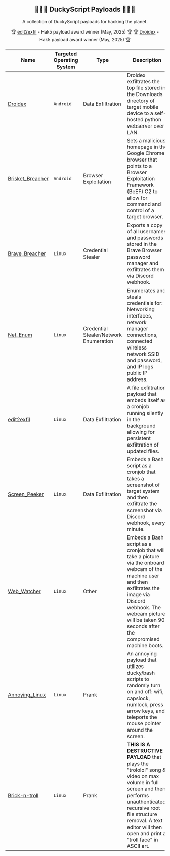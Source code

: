 <div align="center">

## 🦆🏴‍☠️ DuckyScript Payloads 🏴‍☠🦆

A collection of DuckyScript payloads for hacking the planet.

🏆 [edit2exfil](https://payloadhub.com/blogs/payloads/edit2exfil) - Hak5 payload award winner (May, 2025) 🏆
🏆 [Droidex](https://payloadhub.com/blogs/payloads/droidex) - Hak5 payload award winner (May, 2025) 🏆

</div>

|Name|Targeted Operating System|Type|Description|
|-----|-----|-----|-----|
|[Droidex](https://github.com/OSINTI4L/DuckyScript-Payloads/tree/main/Payloads/Droidex)|`Android`|Data Exfiltration|Droidex exfiltrates the top file stored in the Downloads directory of target mobile device to a self-hosted python webserver over LAN.
|[Brisket_Breacher](https://github.com/OSINTI4L/DuckyScript-Payloads/tree/main/Payloads/Brisket_Breacher)|`Android`|Browser Exploitation|Sets a malicious homepage in the Google Chrome browser that points to a Browser Exploitation Framework (BeEF) C2 to allow for command and control of a target browser.
|[Brave_Breacher](https://github.com/OSINTI4L/DuckyScript-Payloads/tree/main/Payloads/Brave_Breacher)|`Linux`|Credential Stealer|Exports a copy of all usernames and passwords stored in the Brave Browser password manager and exfiltrates them via Discord webhook.|
|[Net_Enum](https://github.com/OSINTI4L/DuckyScript-Payloads/tree/main/Payloads/Net_Enum)|`Linux`|Credential Stealer/Network Enumeration|Enumerates and steals credentials for: Networking interfaces, network manager connections, connected wireless network SSID and password, and IP logs public IP address.
|[edit2exfil](https://github.com/OSINTI4L/DuckyScript-Payloads/tree/main/Payloads/edit2exfil)|`Linux`|Data Exfiltration|A file exfiltration payload that embeds itself as a cronjob running silently in the background allowing for persistent exfiltration of updated files.|
|[Screen_Peeker](https://github.com/OSINTI4L/DuckyScript-Payloads/tree/main/Payloads/Screen_Peeker)|`Linux`|Data Exfiltration|Embeds a Bash script as a cronjob that takes a screenshot of target system and then exfiltrate the screenshot via Discord webhook, every minute.
|[Web_Watcher](https://github.com/OSINTI4L/DuckyScript-Payloads/tree/main/Payloads/Web_Watcher)|`Linux`|Other|Embeds a Bash script as a cronjob that will take a picture via the onboard webcam of the machine user and then exfiltrates the image via Discord webhook. The webcam picture will be taken 90 seconds after the compromised machine boots.
|[Annoying_Linux](https://github.com/OSINTI4L/DuckyScript-Payloads/tree/main/Payloads/Annoying_Linux)|`Linux`|Prank|An annoying payload that utilizes ducky/bash scripts to randomly turn on and off: wifi, capslock, numlock, press arrow keys, and teleports the mouse pointer around the screen.|
|[Brick-n-troll](https://github.com/OSINTI4L/DuckyScript-Payloads/tree/main/Payloads/Brick-n-troll)|`Linux`|Prank|**THIS IS A DESTRUCTIVE PAYLOAD** that plays the "trololol" song & video on max volume in full screen and then performs unauthenticated, recursive root file structure removal. A text editor will then open and print a "troll face" in ASCII art.
